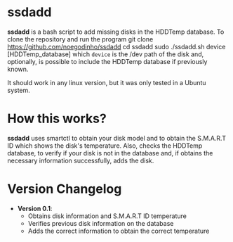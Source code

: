 # ssdadd

**ssdadd** is a bash script to add missing disks in the HDDTemp database. To clone the repository and run the program
    git clone https://github.com/noegodinho/ssdadd
    cd ssdadd
    sudo ./ssdadd.sh device [HDDTemp_database]
which `device` is the /dev path of the disk and, optionally, is possible to include the HDDTemp database if previously known.

It should work in any linux version, but it was only tested in a Ubuntu system.

# How this works?
**ssdadd** uses smartctl to obtain your disk model and to obtain the S.M.A.R.T ID which shows the disk's temperature. 
Also, checks the HDDTemp database, to verify if your disk is not in the database and, if obtains the necessary information successfully, adds the disk.

# Version Changelog
* **Version 0.1**:
    * Obtains disk information and S.M.A.R.T ID temperature
    * Verifies previous disk information on the database
    * Adds the correct information to obtain the correct temperature
